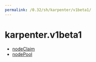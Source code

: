 ```yaml
---
permalink: /0.32/sh/karpenter/v1beta1/
---
```


# karpenter.v1beta1



* [nodeClaim](nodeClaim.md)
* [nodePool](nodePool.md)